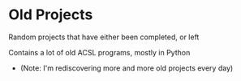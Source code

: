 # Old Projects
Random projects that have either been completed, or left

Contains a lot of old ACSL programs, mostly in Python
  - (Note: I'm rediscovering more and more old projects every day)
